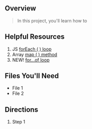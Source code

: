 ﻿## Overview

> In this project, you'll learn how to

## Helpful Resources

 1. JS [forEach ( ) loop](https://www.w3schools.com/jsref/jsref_forEach.asp) 
 2. Array [map ( ) method](https://www.w3schools.com/jsref/jsref_map.asp)
 3. NEW! [for...of loop](https://www.w3schools.com/js/js_loop_forof.asp)

## Files You'll Need

+ File 1
+ File 2


## Directions

 1. Step 1



